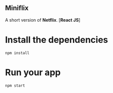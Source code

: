 ## Miniflix

A short version of **Netflix**. [**React JS**]

# Install the dependencies
```
npm install
```

# Run your app
```
npm start
```
